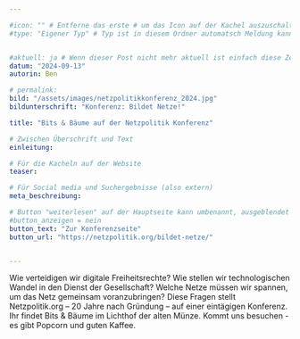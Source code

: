```yaml
---

#icon: "" # Entferne das erste # um das Icon auf der Kachel auszuschalten
#type: "Eigener Typ" # Typ ist in diesem Ordner automatsch Meldung kann aber hier überschrieben werden z.B. mit "Veröffentlichung" - der Typ erscheint in der Kachel über der Überschrift


#aktuell: ja # Wenn dieser Post nicht mehr aktuell ist einfach diese Zeile mit # am Anfang der Zeile auskommentieren
datum: "2024-09-13"
autorin: Ben

# permalink:
bild: "/assets/images/netzpolitikkonferenz_2024.jpg"
bildunterschrift: "Konferenz: Bildet Netze!"

title: "Bits & Bäume auf der Netzpolitik Konferenz"

# Zwischen Überschrift und Text
einleitung: 

# Für die Kacheln auf der Website
teaser: 

# Für Social media und Suchergebnisse (also extern)
meta_beschreibung: 

# Button "weiterlesen" auf der Hauptseite kann umbenannt, ausgeblendet und zu anderer z.B. Externer URL zeigen
#button_anzeigen = nein 
button_text: "Zur Konferenzseite"
button_url: "https://netzpolitik.org/bildet-netze/"


---
```

Wie verteidigen wir digitale Freiheitsrechte? Wie stellen wir technologischen Wandel in den Dienst der Gesellschaft? Welche Netze müssen wir spannen, um das Netz gemeinsam voranzubringen? Diese Fragen stellt Netzpolitik.org – 20 Jahre nach Gründung – auf einer eintägigen Konferenz.
Ihr findet Bits & Bäume im Lichthof der alten Münze. Kommt uns besuchen - es gibt Popcorn und guten Kaffee.

